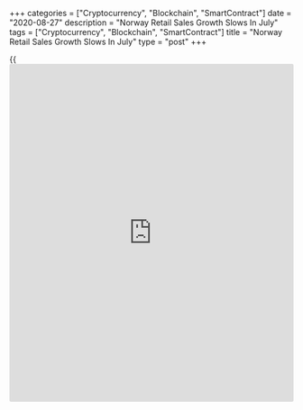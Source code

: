 +++
categories = ["Cryptocurrency", "Blockchain", "SmartContract"]
date = "2020-08-27"
description = "Norway Retail Sales Growth Slows In July"
tags = ["Cryptocurrency", "Blockchain", "SmartContract"]
title = "Norway Retail Sales Growth Slows In July"
type = "post"
+++

{{<iframe id="large-banner" src="https://www.bounty.group/#slide=5.0" width="100%" height="600" scrolling="no" style="border: 0px solid rgb(216, 221, 230); border-radius: 3px;">}}

Norway's retail sales growth slowed in July, figures from Statistics
Norway showed on Thursday.

Retail sales rose 0.6 percent month-on-month in July, after a 5.7
percent increase in June.

Sales of cultural and recreation goods grew 7.0 percent monthly in July.

Meanwhile sales of other household equipment fell 2.1 percent and retail
trade not in stores declined 1.7 percent.

Excluding motor vehicles and gas stations, retail sales rose 0.5 percent
monthly in July, following a 5.3 percent increase in the preceding
month.

On a year-on-year basis, retail sales increased 13.8 percent in July,
following a 13.7 percent rise in the prior month.

Separately, the statistical office reported that the household
consumption gained 1.6 percent month-on-month in July, after a 4.8
percent increase in June.

For comments and feedback [contact](https://www.playgroundfx.com/contact/): editorial@rtt[news](https://www.letsplayfx.com/blog/forex-news-website/).com

[Economic News][1]

 **What parts of the world are seeing the best (and worst) economic
performances lately? Click[here][2] to check out our [Econ Scorecard][2]
and find out! See up-to-the-moment [ranking](https://www.playgroundfx.com/blog/crypto-exchange-ranking/)s for the best and worst
performers in [GDP][3], [unemployment rate][4], [inflation][2] and much
more.**

   1. www.rtt[news](https://www.letsplayfx.com/blog/forex-news-website/).com/Content/EconomicNews.aspx
   2. www.rtt[news](https://www.letsplayfx.com/blog/forex-news-website/).com/economic-scorecard/world-rank/CPI/highest-performance.aspx
   3. www.rtt[news](https://www.letsplayfx.com/blog/forex-news-website/).com/economic-scorecard/world-rank/GDP/highest-performance.aspx
   4. www.rtt[news](https://www.letsplayfx.com/blog/forex-news-website/).com/economic-scorecard/world-rank/unemployment-rate/lowest-performance.aspx